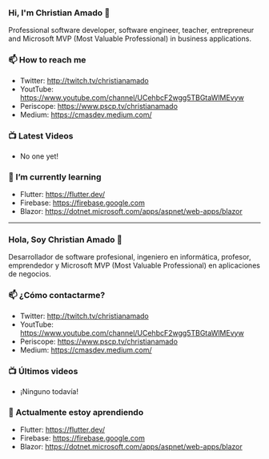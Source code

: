 ### Hi, I'm Christian Amado 👋

Professional software developer, software engineer, teacher, entrepreneur and Microsoft MVP (Most Valuable Professional) in business applications.

### 📫 How to reach me
- Twitter:  http://twitch.tv/christianamado
- YoutTube:  https://www.youtube.com/channel/UCehbcF2wgg5TBGtaWlMEvyw
- Periscope:  https://www.pscp.tv/christianamado
- Medium:  https://cmasdev.medium.com/

### 📺 Latest Videos
- No one yet!

### 🌱 I’m currently learning
- Flutter: https://flutter.dev/
- Firebase: https://firebase.google.com
- Blazor: https://dotnet.microsoft.com/apps/aspnet/web-apps/blazor

<!--
Here are some ideas to get you started:

- 🔭 I’m currently working on ...
- 🌱 I’m currently learning ...
- 👯 I’m looking to collaborate on ...
- 🤔 I’m looking for help with ...
- 💬 Ask me about ...
- 📫 How to reach me: ...
- 😄 Pronouns: ...
- ⚡ Fun fact: ...
-->
---
### Hola, Soy Christian Amado 👋

Desarrollador de software profesional, ingeniero en informática, profesor, emprendedor y Microsoft MVP (Most Valuable Professional) en aplicaciones de negocios.

### 📫 ¿Cómo contactarme?
- Twitter:  http://twitch.tv/christianamado
- YoutTube:  https://www.youtube.com/channel/UCehbcF2wgg5TBGtaWlMEvyw
- Periscope:  https://www.pscp.tv/christianamado
- Medium:  https://cmasdev.medium.com/

### 📺 Últimos videos
- ¡Ninguno todavía!

### 🌱 Actualmente estoy aprendiendo
- Flutter: https://flutter.dev/
- Firebase: https://firebase.google.com
- Blazor: https://dotnet.microsoft.com/apps/aspnet/web-apps/blazor
